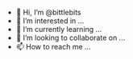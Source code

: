 - 👋 Hi, I’m @bittlebits
- 👀 I’m interested in ...
- 🌱 I’m currently learning ...
- 💞️ I’m looking to collaborate on ...
- 📫 How to reach me ...

<!---
bittlebits/bittlebits is a ✨ special ✨ repository because its `README.md` (this file) appears on your GitHub profile.
You can click the Preview link to take a look at your changes.
--->
